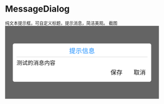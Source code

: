 # MessageDialog
  纯文本提示框，可自定义标题，提示消息，简洁美观。
  截图
  ![avatar](https://raw.githubusercontent.com/Yanye0xFF/PictureBed/master/images/messagedialog/message_dialog.png)  